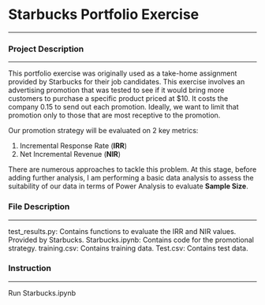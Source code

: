 # Starbucks Portfolio Exercise
---
### Project Description
---
This portfolio exercise was originally used as a take-home assignment provided by Starbucks for their job candidates. This exercise involves an advertising promotion that was tested to see if it would bring more customers to purchase a specific product priced at $10. It costs the company 0.15 to send out each promotion. Ideally, we want to limit that promotion only to those that are most receptive to the promotion.

Our promotion strategy will be evaluated on 2 key metrics:
1) Incremental Response Rate (**IRR**)
2) Net Incremental Revenue (**NIR**)

There are numerous approaches to tackle this problem. At this stage, before adding further analysis, I am performing a basic data analysis to assess the suitability of our data in terms of Power Analysis to evaluate **Sample Size**.  

### File Description 
---
test_results.py: Contains functions to evaluate the IRR and NIR values. Provided by Starbucks.
Starbucks.ipynb: Contains code for the promotional strategy.
training.csv: Contains training data.
Test.csv: Contains test data.

### Instruction 
---
Run Starbucks.ipynb 
















